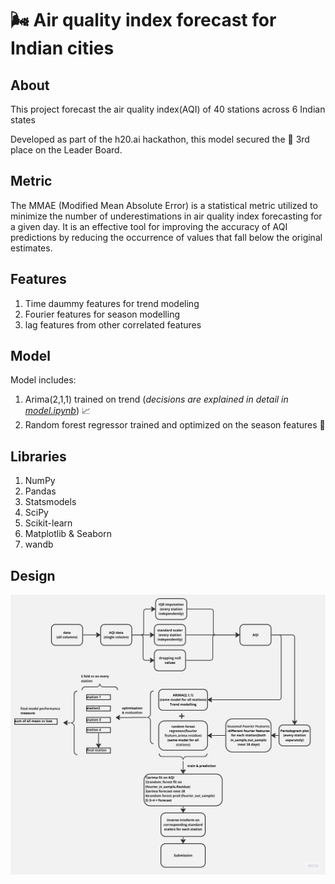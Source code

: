 # 🌬️ Air quality index forecast for Indian cities

## About 
This project forecast the air quality index(AQI) of 40 stations across 6 Indian states

Developed as part of the h20.ai hackathon, this model secured the 🥉 3rd place on the Leader Board. 


## Metric
The MMAE (Modified Mean Absolute Error) is a statistical metric utilized to minimize the number of underestimations in air quality index forecasting for a given day. It is an effective tool for improving the accuracy of AQI predictions by reducing the occurrence of values that fall below the original estimates.

## Features
1. Time daummy features for trend modeling
2. Fourier features for season modelling
3. lag features from other correlated features

## Model
Model includes:
1. Arima(2,1,1) trained on trend (*decisions are explained in detail in [model.ipynb](model.ipynb)*) 📈
2. Random forest regressor trained and optimized on the season features 🌳

## Libraries
1. NumPy 
2. Pandas 
3. Statsmodels 
4. SciPy 
5. Scikit-learn 
6. Matplotlib & Seaborn 
7. wandb


 ## Design
![d](files/pipeline.jpg)